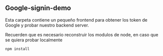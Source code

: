 


## Google-signin-demo
Esta carpeta contiene un pequeño frontend para obtener los token 
de Google y probar nuestro backend server.

Recuerden que es necesario reconstruir los modulos de node, 
en caso que se quiera probar localmente


```
npm install
```
